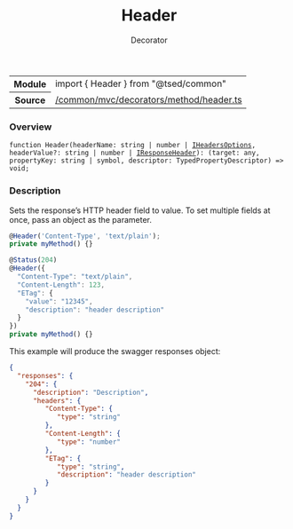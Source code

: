 
<header class="symbol-info-header"><h1 id="header">Header</h1><label class="symbol-info-type-label decorator">Decorator</label></header>
<!-- summary -->
<section class="symbol-info"><table class="is-full-width"><tbody><tr><th>Module</th><td><div class="lang-typescript"><span class="token keyword">import</span> { Header }&nbsp;<span class="token keyword">from</span>&nbsp;<span class="token string">"@tsed/common"</span></div></td></tr><tr><th>Source</th><td><a href="https://github.com/Romakita/ts-express-decorators/blob/v4.18.0/src//common/mvc/decorators/method/header.ts#L0-L0">/common/mvc/decorators/method/header.ts</a></td></tr></tbody></table></section>
<!-- overview -->


### Overview


<pre><code class="typescript-lang ">function <span class="token function">Header</span><span class="token punctuation">(</span>headerName<span class="token punctuation">:</span> <span class="token keyword">string</span> | <span class="token keyword">number</span> | <a href="#api/common/mvc/iheadersoptions"><span class="token">IHeadersOptions</span></a><span class="token punctuation">,</span> headerValue?<span class="token punctuation">:</span> <span class="token keyword">string</span> | <span class="token keyword">number</span> | <a href="#api/common/mvc/iresponseheader"><span class="token">IResponseHeader</span></a><span class="token punctuation">)</span><span class="token punctuation">:</span> <T><span class="token punctuation">(</span>target<span class="token punctuation">:</span> <span class="token keyword">any</span><span class="token punctuation">,</span> propertyKey<span class="token punctuation">:</span> <span class="token keyword">string</span> | symbol<span class="token punctuation">,</span> descriptor<span class="token punctuation">:</span> TypedPropertyDescriptor<T><span class="token punctuation">)</span> => <span class="token keyword">void</span><span class="token punctuation">;</span></code></pre>


<!-- Parameters -->

<!-- Description -->


### Description

Sets the response’s HTTP header field to value. To set multiple fields at once, pass an object as the parameter.

```typescript
@Header('Content-Type', 'text/plain');
private myMethod() {}

@Status(204)
@Header({
  "Content-Type": "text/plain",
  "Content-Length": 123,
  "ETag": {
    "value": "12345",
    "description": "header description"
  }
})
private myMethod() {}
```

This example will produce the swagger responses object:

```json
{
  "responses": {
    "204": {
      "description": "Description",
      "headers": {
         "Content-Type": {
            "type": "string"
         },
         "Content-Length": {
            "type": "number"
         },
         "ETag": {
            "type": "string",
            "description": "header description"
         }
      }
    }
  }
}
```

<!-- Members -->

